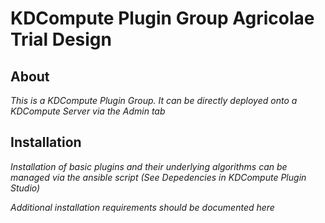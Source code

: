 # KDCompute Plugin Group **Agricolae Trial Design**

## About

*This is a KDCompute Plugin Group. It can be directly deployed onto a KDCompute Server via the Admin tab*

## Installation

*Installation of basic plugins and their underlying algorithms can be managed via the ansible script (See Depedencies in KDCompute Plugin Studio)*

*Additional installation requirements should be documented here*